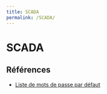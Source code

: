 ```yaml
---
title: SCADA
permalink: /SCADA/
---
```


# SCADA

## Références
- [Liste de mots de passe par défaut](https://github.com/scadastrangelove/SCADAPASS)

